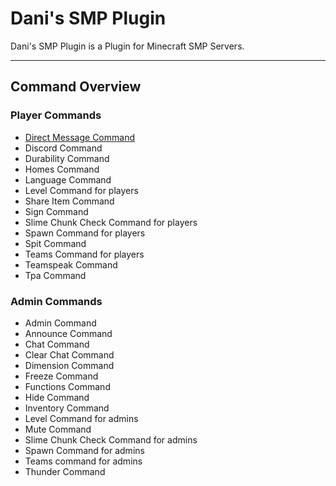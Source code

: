 # Dani's SMP Plugin

Dani's SMP Plugin is a Plugin for Minecraft SMP Servers.

---
## Command Overview

### Player Commands
- [Direct Message Command](MD%20Files/Player%20Commands/Direct%20Message%20Command.md)
- Discord Command
- Durability Command
- Homes Command
- Language Command
- Level Command for players
- Share Item Command
- Sign Command
- Slime Chunk Check Command for players
- Spawn Command for players
- Spit Command
- Teams Command for players
- Teamspeak Command
- Tpa Command

### Admin Commands
- Admin Command
- Announce Command
- Chat Command
- Clear Chat Command
- Dimension Command
- Freeze Command
- Functions Command
- Hide Command
- Inventory Command
- Level Command for admins
- Mute Command
- Slime Chunk Check Command for admins
- Spawn Command for admins
- Teams command for admins
- Thunder Command
